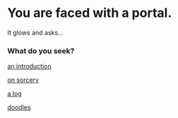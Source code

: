 # You are faced with a portal.

It glows and asks... 

### What do you seek?

[an introduction](me.html)

[on sorcery](sorcery.html)

[a log](notebook.html)

[doodles](doodles.html)